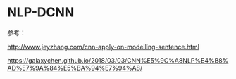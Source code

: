 NLP-DCNN
========

参考：

http://www.jeyzhang.com/cnn-apply-on-modelling-sentence.html

https://galaxychen.github.io/2018/03/03/CNN%E5%9C%A8NLP%E4%B8%AD%E7%9A%84%E5%BA%94%E7%94%A8/

